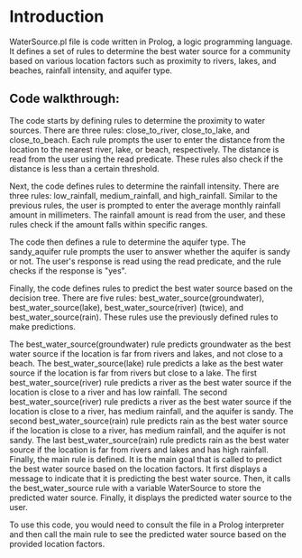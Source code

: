 # Introduction
WaterSource.pl file is code written in Prolog, a logic programming language. It defines a set of rules to determine the best water source for a community based on various location factors such as proximity to rivers, lakes, and beaches, rainfall intensity, and aquifer type.

## Code walkthrough:
The code starts by defining rules to determine the proximity to water sources. There are three rules: close_to_river, close_to_lake, and close_to_beach. Each rule prompts the user to enter the distance from the location to the nearest river, lake, or beach, respectively. The distance is read from the user using the read predicate. These rules also check if the distance is less than a certain threshold.

Next, the code defines rules to determine the rainfall intensity. There are three rules: low_rainfall, medium_rainfall, and high_rainfall. Similar to the previous rules, the user is prompted to enter the average monthly rainfall amount in millimeters. The rainfall amount is read from the user, and these rules check if the amount falls within specific ranges.

The code then defines a rule to determine the aquifer type. The sandy_aquifer rule prompts the user to answer whether the aquifer is sandy or not. The user's response is read using the read predicate, and the rule checks if the response is "yes".

Finally, the code defines rules to predict the best water source based on the decision tree. There are five rules: best_water_source(groundwater), best_water_source(lake), best_water_source(river) (twice), and best_water_source(rain). These rules use the previously defined rules to make predictions.

The best_water_source(groundwater) rule predicts groundwater as the best water source if the location is far from rivers and lakes, and not close to a beach.
The best_water_source(lake) rule predicts a lake as the best water source if the location is far from rivers but close to a lake.
The first best_water_source(river) rule predicts a river as the best water source if the location is close to a river and has low rainfall.
The second best_water_source(river) rule predicts a river as the best water source if the location is close to a river, has medium rainfall, and the aquifer is sandy.
The second best_water_source(rain) rule predicts rain as the best water source if the location is close to a river, has medium rainfall, and the aquifer is not sandy.
The last best_water_source(rain) rule predicts rain as the best water source if the location is far from rivers and lakes and has high rainfall.
Finally, the main rule is defined. It is the main goal that is called to predict the best water source based on the location factors. It first displays a message to indicate that it is predicting the best water source. Then, it calls the best_water_source rule with a variable WaterSource to store the predicted water source. Finally, it displays the predicted water source to the user.

To use this code, you would need to consult the file in a Prolog interpreter and then call the main rule to see the predicted water source based on the provided location factors.
